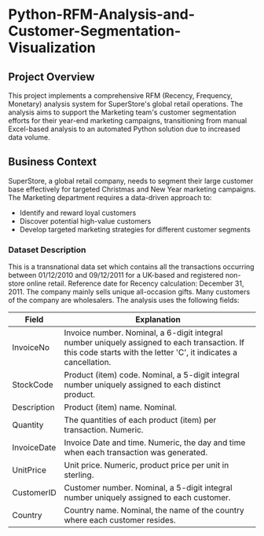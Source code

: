 # Python-RFM-Analysis-and-Customer-Segmentation-Visualization
## Project Overview
This project implements a comprehensive RFM (Recency, Frequency, Monetary) analysis system for SuperStore's global retail operations. The analysis aims to support the Marketing team's customer segmentation efforts for their year-end marketing campaigns, transitioning from manual Excel-based analysis to an automated Python solution due to increased data volume.
## Business Context
SuperStore, a global retail company, needs to segment their large customer base effectively for targeted Christmas and New Year marketing campaigns. The Marketing department requires a data-driven approach to:
- Identify and reward loyal customers
- Discover potential high-value customers
- Develop targeted marketing strategies for different customer segments
### Dataset Description
This is a transnational data set which contains all the transactions occurring between 01/12/2010 and 09/12/2011 for a UK-based and registered non-store online retail. Reference date for Recency calculation: December 31, 2011. The company mainly sells unique all-occasion gifts. Many customers of the company are wholesalers. The analysis uses the following fields:
  
| Field        | Explanation                                                                                              |
|--------------|----------------------------------------------------------------------------------------------------------|
| InvoiceNo    | Invoice number. Nominal, a 6-digit integral number uniquely assigned to each transaction. If this code starts with the letter 'C', it indicates a cancellation. |
| StockCode    | Product (item) code. Nominal, a 5-digit integral number uniquely assigned to each distinct product.      |
| Description  | Product (item) name. Nominal.                                                                            |
| Quantity     | The quantities of each product (item) per transaction. Numeric.                                         |
| InvoiceDate  | Invoice Date and time. Numeric, the day and time when each transaction was generated.                   |
| UnitPrice    | Unit price. Numeric, product price per unit in sterling.                                               |
| CustomerID   | Customer number. Nominal, a 5-digit integral number uniquely assigned to each customer.                  |
| Country      | Country name. Nominal, the name of the country where each customer resides.                             |



